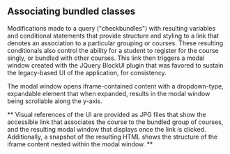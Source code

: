 ## Associating bundled classes

Modifications made to a query ("checkbundles") with resulting variables and conditional statements
that provide structure and styling to a link that denotes an association to a particular grouping
or courses. These resulting conditionals also control the ability for a student to register for
the course singly, or bundled with other courses. This link then triggers a modal window created
with the JQuery BlockUI plugin that was favored to sustain the legacy-based UI of the application,
for consistency.

The modal window opens iframe-contained content with a dropdown-type, expandable element
that when expanded, results in the modal window being scrollable along the y-axis.

** Visual references of the UI are provided as JPG files that show the accessible link that
associates the course to the bundled group of courses, and the resulting modal window that
displays once the link is clicked. Additionally, a snapshot of the resulting HTML shows
the structure of the iframe content nested within the modal window. **
